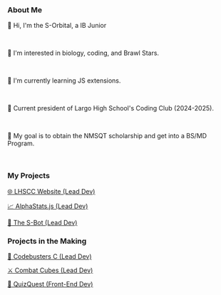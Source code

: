 <h3 class="aboutMe"> About Me </h3> 
<div id="aboutMeContainer">
<p class="aboutMe">👋 Hi, I'm the S-Orbital, a IB Junior</p><br>
<p class="aboutMe">👀 I'm interested in biology, coding, and Brawl Stars.</p><br>
<p class="aboutMe">🌱 I'm currently learning JS extensions.</p><br>
<p class="aboutMe">👑 Current president of Largo High School's Coding Club (2024-2025).</p><br>
<p class="aboutMe">🎯 My goal is to obtain the NMSQT scholarship and get into a BS/MD Program.</p><br>
</div>
<div class="center-container">
<h3 class="aboutMe">My Projects </h3>  
<div class="project-container">
<a class="projects" href="largo.hackclub.com"><p class="aboutMe">🌐 LHSCC Website (Lead Dev)  </p></a>
<a class="projects" href=""><p class="aboutMe">📈 AlphaStats.js (Lead Dev)  </p></a>
<a class="projects" href="/discord-bot.html"><p class="aboutMe">🤖 The S-Bot (Lead Dev)  </p></a>

</div>
</div>
<div class="center-container">
<h3 class="aboutMe">Projects in the Making </h3>  
<div class="project-container">
<a class="projects" href=""><p class="aboutMe">📄 Codebusters C (Lead Dev)  </p></a>
<a class="projects" href=""><p class="aboutMe">⚔️ Combat Cubes (Lead Dev)  </p></a>
<a class="projects" href=""><p class="aboutMe">📝 QuizQuest (Front-End Dev) </p></a>
</div>
</div>

